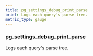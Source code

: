 ```yaml
---
title: pg_settings_debug_print_parse
brief: Logs each query's parse tree.
metric_type: gauge
---
```

### pg_settings_debug_print_parse

Logs each query's parse tree.